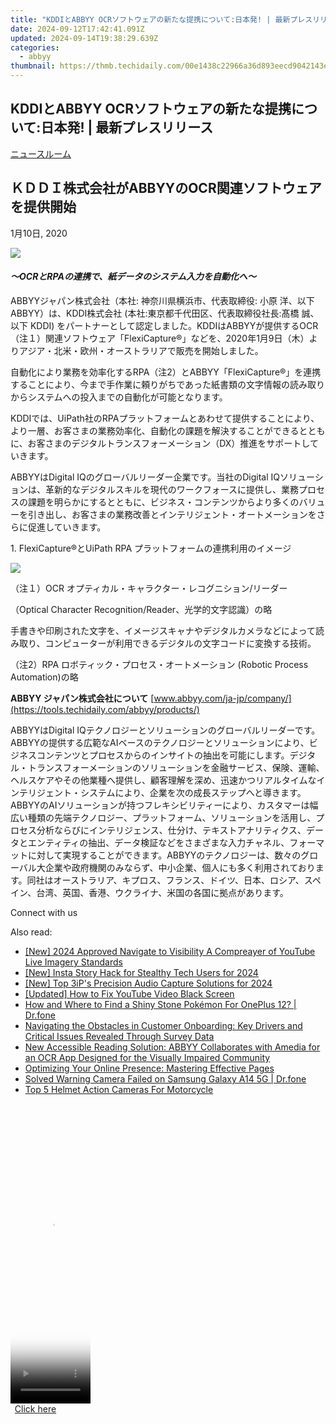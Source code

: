 ```yaml
---
title: "KDDIとABBYY OCRソフトウェアの新たな提携について:日本発! | 最新プレスリリース"
date: 2024-09-12T17:42:41.091Z
updated: 2024-09-14T19:38:29.639Z
categories:
  - abbyy
thumbnail: https://thmb.techidaily.com/00e1438c22966a36d893eecd9042143ec66d342044498e4db45f5bcf754631a6.jpg
---
```


## KDDIとABBYY OCRソフトウェアの新たな提携について:日本発! | 最新プレスリリース

[ニュースルーム](https://tools.techidaily.com/abbyy/products/)

## ＫＤＤＩ株式会社がABBYYのOCR関連ソフトウェアを提供開始

1月10日, 2020

![](https://content.abbyy.com/-/media/project/abbyy/abbyy/branchtemplates/shutterstock_1272462163_1296-x-729.jpg?h=729&iar=0&w=1296)

#### _～OCRとRPAの連携で、紙データのシステム入力を自動化へ～_

ABBYYジャパン株式会社（本社: 神奈川県横浜市、代表取締役: 小原 洋、以下 ABBYY）は、KDDI株式会社 (本社:東京都千代田区、代表取締役社長:髙橋 誠、以下 KDDI) をパートナーとして認定しました。KDDIはABBYYが提供するOCR（注１）関連ソフトウェア「FlexiCapture®」などを、2020年1月9日（木）よりアジア・北米・欧州・オーストラリアで販売を開始しました。

  
自動化により業務を効率化するRPA（注2）とABBYY「FlexiCapture®」を連携することにより、今まで手作業に頼りがちであった紙書類の文字情報の読み取りからシステムへの投入までの自動化が可能となります。

KDDIでは、UiPath社のRPAプラットフォームとあわせて提供することにより、より一層、お客さまの業務効率化、自動化の課題を解決することができるとともに、お客さまのデジタルトランスフォーメーション（DX）推進をサポートしていきます。

  
ABBYYはDigital IQのグローバルリーダー企業です。当社のDigital IQソリューションは、革新的なデジタルスキルを現代のワークフォースに提供し、業務プロセスの課題を明らかにするとともに、ビジネス・コンテンツからより多くのバリューを引き出し、お客さまの業務改善とインテリジェント・オートメーションをさらに促進していきます。

1\. FlexiCapture®とUiPath RPA プラットフォームの連携利用のイメージ

![](https://static1.abbyy.com/abbyycommedia/24089/kddi-launches-abbyy-ocr-related-software.png)

  
（注１）OCR オプティカル・キャラクター・レコグニション/リーダー

（Optical Character Recognition/Reader、光学的文字認識）の略

手書きや印刷された文字を、イメージスキャナやデジタルカメラなどによって読み取り、コンピューターが利用できるデジタルの文字コードに変換する技術。

（注2）RPA ロボティック・プロセス・オートメーション (Robotic Process Automation)の略

  
**ABBYY ジャパン株式会社について** [www.abbyy.com/ja-jp/company/](https://tools.techidaily.com/abbyy/products/)

ABBYYはDigital IQテクノロジーとソリューションのグローバルリーダーです。ABBYYの提供する広範なAIベースのテクノロジーとソリューションにより、ビジネスコンテンツとプロセスからのインサイトの抽出を可能にします。デジタル・トランスフォーメーションのソリューションを金融サービス、保険、運輸、ヘルスケアやその他業種へ提供し、顧客理解を深め、迅速かつリアルタイムなインテリジェント・システムにより、企業を次の成長ステップへと導きます。ABBYYのAIソリューションが持つフレキシビリティーにより、カスタマーは幅広い種類の先端テクノロジー、プラットフォーム、ソリューションを活用し、プロセス分析ならびにインテリジェンス、仕分け、テキストアナリティクス、データとエンティティの抽出、データ検証などをさまざまな入力チャネル、フォーマットに対して実現することができます。ABBYYのテクノロジーは、数々のグローバル大企業や政府機関のみならず、中小企業、個人にも多く利用されております。同社はオーストラリア、キプロス、フランス、ドイツ、日本、ロシア、スペイン、台湾、英国、香港、ウクライナ、米国の各国に拠点があります。

Connect with us

<ins class="adsbygoogle"
     style="display:block"
     data-ad-format="autorelaxed"
     data-ad-client="ca-pub-7571918770474297"
     data-ad-slot="1223367746"></ins>

<ins class="adsbygoogle"
     style="display:block"
     data-ad-client="ca-pub-7571918770474297"
     data-ad-slot="8358498916"
     data-ad-format="auto"
     data-full-width-responsive="true"></ins>

<span class="atpl-alsoreadstyle">Also read:</span>
<div><ul>
<li><a href="https://youtube-data.techidaily.com/024-approved-navigate-to-visibility-a-compreayer-of-youtube-live-imagery-standards/"><u>[New] 2024 Approved Navigate to Visibility A Compreayer of YouTube Live Imagery Standards</u></a></li>
<li><a href="https://instagram-clips.techidaily.com/new-insta-story-hack-for-stealthy-tech-users-for-2024/"><u>[New] Insta Story Hack for Stealthy Tech Users for 2024</u></a></li>
<li><a href="https://screen-sharing-recording.techidaily.com/new-top-3ips-precision-audio-capture-solutions-for-2024/"><u>[New] Top 3iP's Precision Audio Capture Solutions for 2024</u></a></li>
<li><a href="https://facebook-video-footage.techidaily.com/updated-how-to-fix-youtube-video-black-screen/"><u>[Updated] How to Fix YouTube Video Black Screen</u></a></li>
<li><a href="https://android-pokemon-go.techidaily.com/how-and-where-to-find-a-shiny-stone-pokemon-for-oneplus-12-drfone-by-drfone-virtual-android/"><u>How and Where to Find a Shiny Stone Pokémon For OnePlus 12? | Dr.fone</u></a></li>
<li><a href="https://solve-hot.techidaily.com/navigating-the-obstacles-in-customer-onboarding-key-drivers-and-critical-issues-revealed-through-survey-data/"><u>Navigating the Obstacles in Customer Onboarding: Key Drivers and Critical Issues Revealed Through Survey Data</u></a></li>
<li><a href="https://solve-hot.techidaily.com/new-accessible-reading-solution-abbyy-collaborates-with-amedia-for-an-ocr-app-designed-for-the-visually-impaired-community/"><u>New Accessible Reading Solution: ABBYY Collaborates with Amedia for an OCR App Designed for the Visually Impaired Community</u></a></li>
<li><a href="https://solve-hot.techidaily.com/optimizing-your-online-presence-mastering-effective-pages/"><u>Optimizing Your Online Presence: Mastering Effective Pages</u></a></li>
<li><a href="https://fix-guide.techidaily.com/solved-warning-camera-failed-on-samsung-galaxy-a14-5g-drfone-by-drfone-fix-android-problems-fix-android-problems/"><u>Solved Warning Camera Failed on Samsung Galaxy A14 5G | Dr.fone</u></a></li>
<li><a href="https://extra-hints.techidaily.com/top-5-helmet-action-cameras-for-motorcycle/"><u>Top 5 Helmet Action Cameras For Motorcycle</u></a></li>
</ul></div>

<!-- affiliate ads begin -->
<span id="1977032">
					<video width="128" height="480" style="cursor:pointer"
           poster="//a.impactradius-go.com/display-clicktoplayimage/1977032.png"
           onclick="if(!this.playClicked){this.play();this.setAttribute('controls',true);this.playClicked=true;}">
	   <source src="//a.impactradius-go.com/display-ad/22993-1977032">
	   <img src="//a.impactradius-go.com/display-clicktoplayimage/1977032.png" style="border: none; height: 100%; width: 100%; object-fit: contain">
	</video>
	<div style="width:80px;text-align:center"><a href="javascript:window.open(decodeURIComponent('https%3A%2F%2Fhomestyler.sjv.io%2Fc%2F5597632%2F1977032%2F22993'), '_blank');void(0);">Click here</a></div>
</span>
<img height="0" width="0" src="https://imp.pxf.io/i/5597632/1977032/22993" style="position:absolute;visibility:hidden;" border="0" />
<!-- affiliate ads end -->

